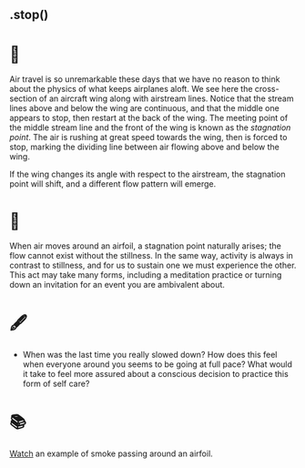 ## .stop()

# 🔬

Air travel is so unremarkable these days that we have no reason to think about the physics of what keeps airplanes aloft. We see here the cross-section of an aircraft wing along with airstream lines. Notice that the stream lines above and below the wing are continuous, and that the middle one appears to stop, then restart at the back of the wing. The meeting point of the middle stream line and the front of the wing is known as the *stagnation point*. The air is rushing at great speed towards the wing, then is forced to stop, marking the dividing line between air flowing above and below the wing.

If the wing changes its angle with respect to the airstream, the stagnation point will shift, and a different flow pattern will emerge.

# 🧩

When air moves around an airfoil, a stagnation point naturally arises; the flow cannot exist without the stillness. In the same way, activity is always in contrast to stillness, and for us to sustain one we must experience the other. This act may take many forms, including a meditation practice or turning down an invitation for an event you are ambivalent about.

# 🖋️

- When was the last time you really slowed down? How does this feel when everyone around you seems to be going at full pace? What would it take to feel more assured about a conscious decision to practice this form of self care?

# 📚

[Watch](https://www.youtube.com/watch?v=UqBmdZ-BNig) an example of smoke passing around an airfoil.